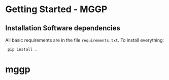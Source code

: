 # Getting Started - MGGP

##	Installation Software dependencies 
All basic requirements are in the file `requirements.txt`. To install everything:
```shell
 pip install .
```


# mggp

